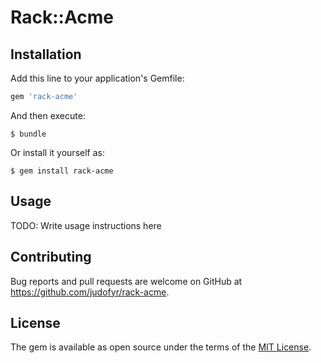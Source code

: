 # Rack::Acme

## Installation

Add this line to your application's Gemfile:

```ruby
gem 'rack-acme'
```

And then execute:

    $ bundle

Or install it yourself as:

    $ gem install rack-acme

## Usage

TODO: Write usage instructions here

## Contributing

Bug reports and pull requests are welcome on GitHub at https://github.com/judofyr/rack-acme.

## License

The gem is available as open source under the terms of the [MIT License](http://opensource.org/licenses/MIT).

